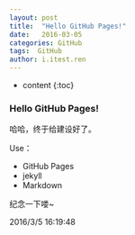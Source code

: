 ```yaml
---
layout: post
title:  "Hello GitHub Pages!"
date:   2016-03-05 
categories: GitHub
tags:  GitHub
author: i.itest.ren
---
```


* content
{:toc}








### Hello GitHub Pages! ###
哈哈，终于给建设好了。

Use：

- GitHub Pages
- jekyll
- Markdown

纪念一下喽~

2016/3/5 16:19:48 
